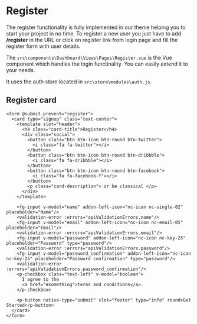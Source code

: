 # Register

The register functionality is fully implemented in our theme helping you to start your project in no time. To register a new user you just have to add **/register** in the URL or click on register link from login page and fill the register form with user details.

The `src\components\Dashboard\Views\Pages\Register.vue` is the Vue component which handles the login functinality. You can easily extend it to your needs.

It uses the auth store located in `src\store\modules\auth.js`.

## Register card

```
<form @submit.prevent="register">
  <card type="signup" class="text-center">
    <template slot="header">
      <h4 class="card-title">Register</h4>
      <div class="social">
        <button class="btn btn-icon btn-round btn-twitter">
          <i class="fa fa-twitter"></i>
        </button>
        <button class="btn btn-icon btn-round btn-dribbble">
          <i class="fa fa-dribbble"></i>
        </button>
        <button class="btn btn-icon btn-round btn-facebook">
          <i class="fa fa-facebook-f"></i>
        </button>
        <p class="card-description"> or be classical </p>
      </div>
    </template>

    <fg-input v-model="name" addon-left-icon="nc-icon nc-single-02" placeholder="Name"/>
    <validation-error :errors="apiValidationErrors.name"/>
    <fg-input v-model="email" addon-left-icon="nc-icon nc-email-85" placeholder="Email"/>
    <validation-error :errors="apiValidationErrors.email"/>
    <fg-input v-model="password" addon-left-icon="nc-icon nc-key-25" placeholder="Password" type="password"/>
    <validation-error :errors="apiValidationErrors.password"/>
    <fg-input v-model="password_confirmation" addon-left-icon="nc-icon nc-key-25" placeholder="Password confirmation" type="password"/>
    <validation-error :errors="apiValidationErrors.password_confirmation"/>
    <p-checkbox class="text-left" v-model="boolean">
      I agree to the
      <a href="#something">terms and conditions</a>.
    </p-checkbox>

    <p-button native-type="submit" slot="footer" type="info" round>Get Started</p-button>
  </card>
</form>
```